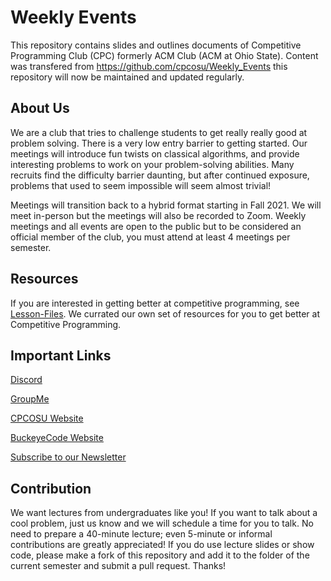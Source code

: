 # Weekly Events
This repository contains slides and outlines documents of Competitive Programming Club (CPC) formerly ACM Club (ACM at Ohio State). Content was transfered from https://github.com/cpcosu/Weekly_Events this repository will now be maintained and updated regularly.

## About Us
We are a club that tries to challenge students to get really really good at problem solving. There is a very low entry barrier to getting started. Our meetings will introduce fun twists on classical algorithms, and provide interesting problems to work on your problem-solving abilities. Many recruits find the difficulty barrier daunting, but after continued exposure, problems that used to seem impossible will seem almost trivial!

Meetings will transition back to a hybrid format starting in Fall 2021. We will meet in-person but the meetings will also be recorded to Zoom. Weekly meetings and all events are open to the public but to be considered an official member of the club, you must attend at least 4 meetings per semester. 

## Resources
If you are interested in getting better at competitive programming, see [Lesson-Files](https://github.com/cpcosu/Lesson-Files). We currated our own set of resources for you to get better at Competitive Programming.

## Important Links
[Discord](https://discord.gg/WmPGNRV)

[GroupMe](https://go.osu.edu/cpcgroupme)

[CPCOSU Website](https://cpcosu.github.io)

[BuckeyeCode Website](https://buckeyecode.club/)

[Subscribe to our Newsletter](https://go.osu.edu/cpcsubscribe)

## Contribution
We want lectures from undergraduates like you! If you want to talk about a cool problem, just us know and we will schedule a time for you to talk. No need to prepare a 40-minute lecture; even 5-minute or informal contributions are greatly appreciated! If you do use lecture slides or show code, please make a fork of this repository and add it to the folder of the current semester and submit a pull request. Thanks!
